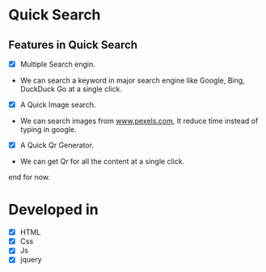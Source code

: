 # Quick Search
## Features in Quick Search
- [x] Multiple Search engin.
- We can search a keyword in major search engine like Google, Bing, DuckDuck Go at a single click.
- [x] A Quick Image search.
- We can search images from www.pexels.com, It reduce time instead of typing in google.
- [x] A Quick Qr Generator.
- We can get Qr for all the content at a single click.

end for now.

# Developed in 
- [x] HTML
- [x] Css
- [x] Js
- [x] jquery
